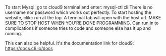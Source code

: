 To start Mysql: go to cloud9 terminal and enter: mysql-ctl cli
There is no username nor password which works out perfectly. 
To start hosting the website, clikc run at the top. A terminal tab will open with the host url.
MAKE SURE TO STOP HOST WHEN YOU'RE DONE PROGRAMMING. Can run in to complications if someone tries to code and someone else has it up and running. 

This can also be helpful. It's the documentation link for cloud9: https://docs.c9.io/docs
